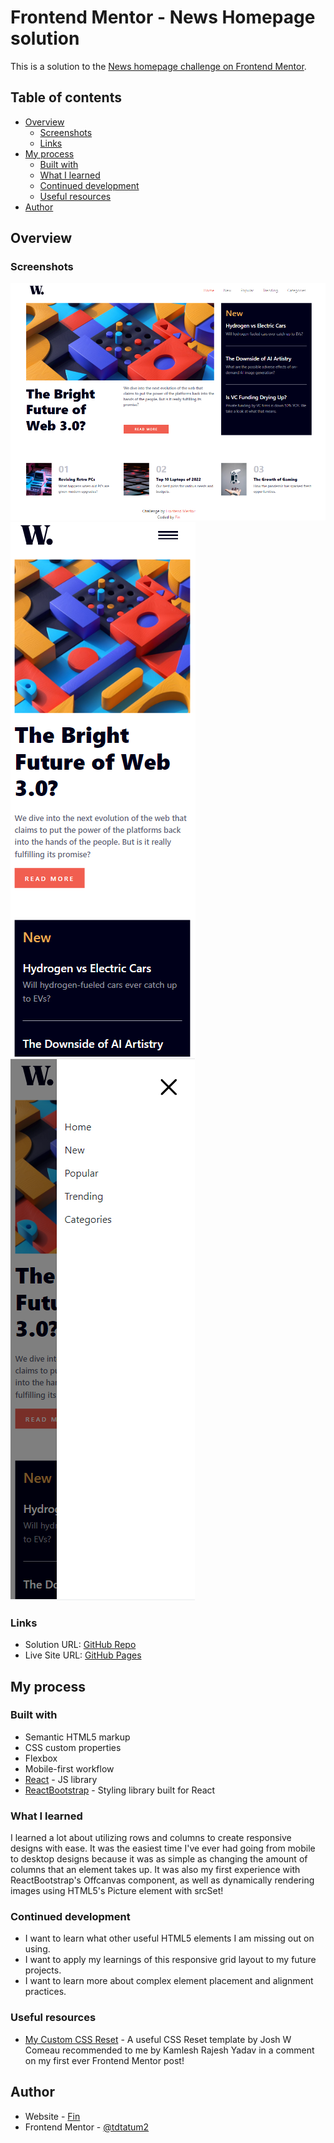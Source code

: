# Frontend Mentor - News Homepage solution

This is a solution to the [News homepage challenge on Frontend Mentor](https://www.frontendmentor.io/challenges/news-homepage-H6SWTa1MFl).

## Table of contents

- [Overview](#overview)
  - [Screenshots](#screenshots)
  - [Links](#links)
- [My process](#my-process)
  - [Built with](#built-with)
  - [What I learned](#what-i-learned)
  - [Continued development](#continued-development)
  - [Useful resources](#useful-resources)
- [Author](#author)

## Overview

### Screenshots

![](./src/assets/images/desktop.PNG)
![](./src/assets/images/mobile.PNG)
![](./src/assets/images/mobile-menu.PNG)

### Links

- Solution URL: [GitHub Repo](https://github.com/tdtatum2/News-Homepage)
- Live Site URL: [GitHub Pages](https://tdtatum2.github.io/News-Homepage)

## My process

### Built with

- Semantic HTML5 markup
- CSS custom properties
- Flexbox
- Mobile-first workflow
- [React](https://reactjs.org/) - JS library
- [ReactBootstrap](https://react-bootstrap.github.io/) - Styling library built for React

### What I learned

I learned a lot about utilizing rows and columns to create responsive designs with ease. It was the easiest time I've ever had going from mobile to desktop designs because it was as simple as changing the amount of columns that an element takes up. It was also my first experience with ReactBootstrap's Offcanvas component, as well as dynamically rendering images using HTML5's Picture element with srcSet!

### Continued development

- I want to learn what other useful HTML5 elements I am missing out on using.
- I want to apply my learnings of this responsive grid layout to my future projects.
- I want to learn more about complex element placement and alignment practices.

### Useful resources

- [My Custom CSS Reset](https://www.joshwcomeau.com/css/custom-css-reset/) - A useful CSS Reset template by Josh W Comeau recommended to me by Kamlesh Rajesh Yadav in a comment on my first ever Frontend Mentor post!


## Author

- Website - [Fin](https://www.fintatum.com)
- Frontend Mentor - [@tdtatum2](https://www.frontendmentor.io/profile/tdtatum2)